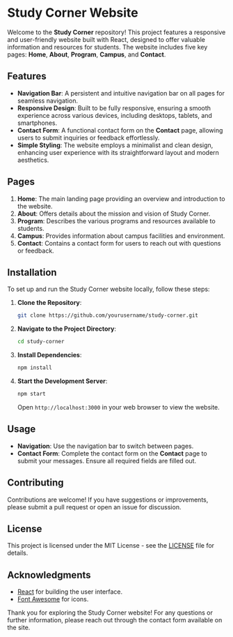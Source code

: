 # Study Corner Website

Welcome to the **Study Corner** repository! This project features a responsive and user-friendly website built with React, designed to offer valuable information and resources for students. The website includes five key pages: **Home**, **About**, **Program**, **Campus**, and **Contact**.

## Features

- **Navigation Bar**: A persistent and intuitive navigation bar on all pages for seamless navigation.
- **Responsive Design**: Built to be fully responsive, ensuring a smooth experience across various devices, including desktops, tablets, and smartphones.
- **Contact Form**: A functional contact form on the **Contact** page, allowing users to submit inquiries or feedback effortlessly.
- **Simple Styling**: The website employs a minimalist and clean design, enhancing user experience with its straightforward layout and modern aesthetics.

## Pages

1. **Home**: The main landing page providing an overview and introduction to the website.
2. **About**: Offers details about the mission and vision of Study Corner.
3. **Program**: Describes the various programs and resources available to students.
4. **Campus**: Provides information about campus facilities and environment.
5. **Contact**: Contains a contact form for users to reach out with questions or feedback.

## Installation

To set up and run the Study Corner website locally, follow these steps:

1. **Clone the Repository**: 
   ```bash
   git clone https://github.com/yourusername/study-corner.git
   ```

2. **Navigate to the Project Directory**:
   ```bash
   cd study-corner
   ```

3. **Install Dependencies**:
   ```bash
   npm install
   ```

4. **Start the Development Server**:
   ```bash
   npm start
   ```
   Open `http://localhost:3000` in your web browser to view the website.

## Usage

- **Navigation**: Use the navigation bar to switch between pages.
- **Contact Form**: Complete the contact form on the **Contact** page to submit your messages. Ensure all required fields are filled out.

## Contributing

Contributions are welcome! If you have suggestions or improvements, please submit a pull request or open an issue for discussion.

## License

This project is licensed under the MIT License - see the [LICENSE](LICENSE) file for details.

## Acknowledgments

- [React](https://reactjs.org) for building the user interface.
- [Font Awesome](https://fontawesome.com) for icons.

Thank you for exploring the Study Corner website! For any questions or further information, please reach out through the contact form available on the site.
